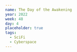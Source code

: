 ```yaml
---
name: The Day of the Awakening
year: 2022
week: 48
day: 4
placeholder: true
tags:
  - SciFi
  - Cyberspace
---
```

